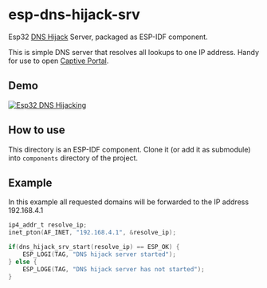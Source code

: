 # esp-dns-hijack-srv
Esp32 [DNS Hijack](https://en.wikipedia.org/wiki/DNS_hijacking) Server, packaged as ESP-IDF component.

This is simple DNS server that resolves all lookups to one IP address. Handy for use to open [Captive Portal](https://en.wikipedia.org/wiki/Captive_portal).

## Demo

[![Esp32 DNS Hijacking](https://img.youtube.com/vi/d228X5A_bG4/mqdefault.jpg)](https://www.youtube.com/watch?v=d228X5A_bG4)

## How to use

This directory is an ESP-IDF component. Clone it (or add it as submodule) into `components` directory of the project.

## Example

In this example all requested domains will be forwarded to the IP address 192.168.4.1

```C
ip4_addr_t resolve_ip;
inet_pton(AF_INET, "192.168.4.1", &resolve_ip);

if(dns_hijack_srv_start(resolve_ip) == ESP_OK) {
    ESP_LOGI(TAG, "DNS hijack server started");
} else {
    ESP_LOGE(TAG, "DNS hijack server has not started");
}
```
